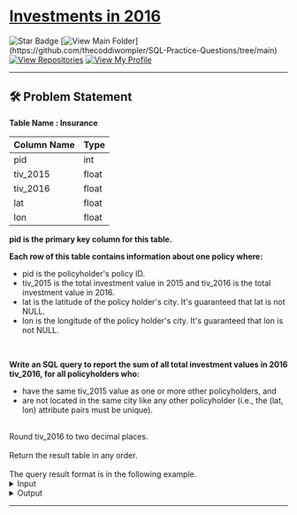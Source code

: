# [Investments in 2016](https://leetcode.com/problems/investments-in-2016/description/)
![Star Badge](https://img.shields.io/static/v1?label=%F0%9F%8C%9F&message=If%20Useful&style=style=flat&color=BC4E99)
[![View Main Folder](https://img.shields.io/badge/View-Main_Folder-971901?)](https://github.com/thecoddiwompler/SQL-Practice-Questions/tree/main)
[![View Repositories](https://img.shields.io/badge/View-My_Repositories-blue?logo=GitHub)](https://github.com/thecoddiwompler?tab=repositories)
[![View My Profile](https://img.shields.io/badge/View-My_Profile-green?logo=GitHub)](https://github.com/thecoddiwompler)

---

## 🛠️ Problem Statement

  <b>Table Name : Insurance</b>

|  Column Name  |Type |
| ------------- | ------------- |
| pid         | int   |
| tiv_2015    | float |
| tiv_2016    | float |
| lat         | float |
| lon         | float |

<b>pid is the primary key column for this table.</b>
</br>

<b> Each row of this table contains information about one policy where:</b>  
* pid is the policyholder's policy ID.  
* tiv_2015 is the total investment value in 2015 and tiv_2016 is the total investment value in 2016.  
* lat is the latitude of the policy holder's city. It's guaranteed that lat is not NULL.  
* lon is the longitude of the policy holder's city. It's guaranteed that lon is not NULL.  
</br>
  
<b> Write an SQL query to report the sum of all total investment values in 2016 tiv_2016, for all policyholders who:</b>  

* have the same tiv_2015 value as one or more other policyholders, and  
* are not located in the same city like any other policyholder (i.e., the (lat, lon) attribute pairs must be unique).
</br>
Round tiv_2016 to two decimal places.  
</br>
</br>
Return the result table in any order.  
</br>
</br>
The query result format is in the following example. 

 <details>
<summary>
Input
</summary>
</br>

<b> Table Name: Insurance </b></br>

| pid | tiv_2015 | tiv_2016 | lat | lon |
| --------- | ------------- | ---------------- | -------------------- | ----------------------- |
| 1   | 10       | 5        | 10  | 10  |
| 2   | 20       | 20       | 20  | 20  |
| 3   | 10       | 30       | 20  | 20  |
| 4   | 10       | 40       | 40  | 40  |

</details>

<details>
<summary>
Output
</summary>
</br>

| tiv_2016 |
| --------- |
| 45.00  |
  
</details>

---

